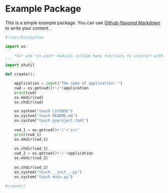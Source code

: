 # Example Package

This is a simple example package. You can use
[Github-flavored Markdown](https://guides.github.com/features/mastering-markdown/)
to write your content.

```python
#!/usr/bin/python

import os
'''
    *os* and *os.path* modules include many functions to interact with the file system.
'''
import shutil

def create():

    application = input("The name of application: ")
    cwd = os.getcwd()+'/'+application
    print(cwd)
    os.mkdir(cwd)
    os.chdir(cwd)

    os.system("touch LICENSE")
    os.system("touch README.md")
    os.system("touch pyproject.toml")
    
    cwd_1 = os.getcwd()+'/'+'src'
    print(cwd_1)
    os.mkdir(cwd_1)
    
    os.chdir(cwd_1)
    cwd_2 = os.getcwd()+'/'+application
    os.mkdir(cwd_2)
    
    os.chdir(cwd_2)
    os.system("touch __init__.py")
    os.system("touch main.py")

#create()
```